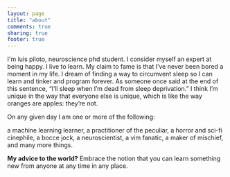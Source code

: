 ```yaml
---
layout: page
title: "about"
comments: true
sharing: true
footer: true
---
```


I'm luis piloto, neuroscience phd student. I consider myself an expert at being happy. I live to learn. My claim to fame is that I’ve never been bored a moment in my life. I dream of finding a way to circumvent sleep so I can learn and tinker and program forever. As someone once said at the end of this sentence, “I’ll sleep when I’m dead from sleep deprivation.” I think I’m unique in the way that everyone else is unique, which is like the way oranges are apples: they’re not.  

On any given day I am one or more of the following:  
  
a machine learning learner, a practitioner of the peculiar, a horror and sci-fi cinephile, a bocce jock, a neuroscientist, a vim fanatic, a maker of mischief, and many more things.

__My advice to the world?__ Embrace the notion that you can learn something new from anyone at any time in any place.
